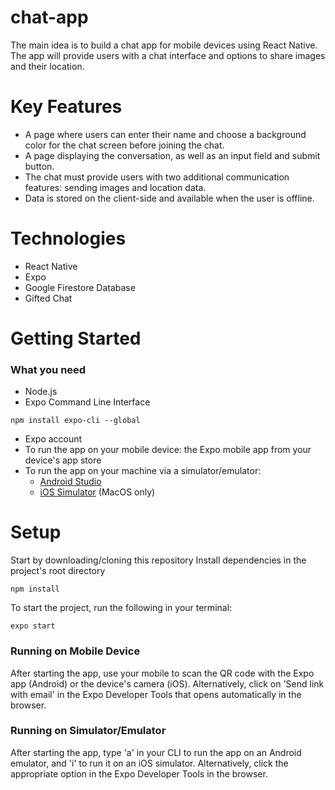 # chat-app
The main idea is to build a chat app for mobile devices using React Native. The app will
provide users with a chat interface and options to share images and their
location.

# Key Features
- A page where users can enter their name and choose a background color for the chat screen
before joining the chat.
- A page displaying the conversation, as well as an input field and submit button.
-  The chat must provide users with two additional communication features: sending images
and location data.
- Data is stored on the client-side and available when the user is offline.

# Technologies
- React Native
- Expo
- Google Firestore Database
- Gifted Chat

# Getting Started

### What you need
- Node.js
- Expo Command Line Interface
```
npm install expo-cli --global
```
- Expo account
- To run the app on your mobile device: the Expo mobile app from your device's app store
- To run the app on your machine via a simulator/emulator: 
     - [Android Studio](https://docs.expo.io/workflow/android-studio-emulator/)
     - [iOS Simulator](https://docs.expo.io/workflow/ios-simulator/) (MacOS only)

# Setup
Start by downloading/cloning this repository
Install dependencies in the project's root directory
```
npm install
```
To start the project, run the following in your terminal:
```
expo start
```

### Running on Mobile Device
After starting the app, use your mobile to scan the QR code with the Expo app (Android) or the device's camera (iOS). Alternatively, click on 'Send link with email' in the Expo Developer Tools that opens automatically in the browser.

### Running on Simulator/Emulator
After starting the app, type 'a' in your CLI to run the app on an Android emulator, and 'i' to run it on an iOS simulator. Alternatively, click the appropriate option in the Expo Developer Tools in the browser.
